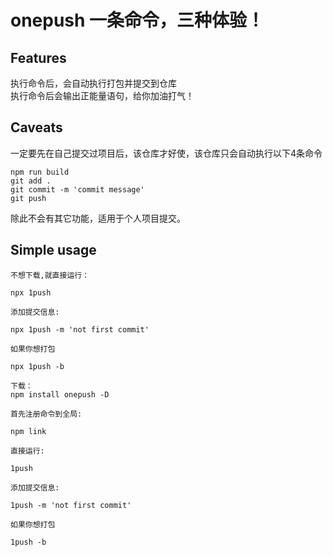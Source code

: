 # onepush  一条命令，三种体验！
## Features
 执行命令后，会自动执行打包并提交到仓库 <br>
 执行命令后会输出正能量语句，给你加油打气！
## Caveats
一定要先在自己提交过项目后，该仓库才好使，该仓库只会自动执行以下4条命令
```
npm run build
git add .
git commit -m 'commit message'
git push
```
除此不会有其它功能，适用于个人项目提交。
## Simple usage
```
不想下载,就直接运行：

npx 1push

添加提交信息:

npx 1push -m 'not first commit'

如果你想打包

npx 1push -b
```
```
下载：
npm install onepush -D  

首先注册命令到全局:

npm link 

直接运行:

1push

添加提交信息:

1push -m 'not first commit'

如果你想打包

1push -b
```